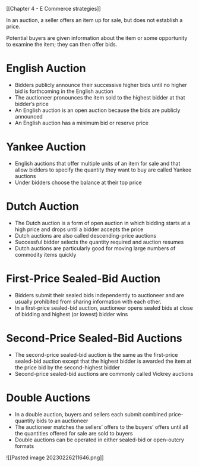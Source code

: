 
[[Chapter 4 - E Commerce strategies]]

In an auction, a seller offers an item up for sale, but does not establish a price.

Potential buyers are given information about the item or some opportunity to examine the item; they can then offer bids.

# English Auction
- Bidders publicly announce their successive higher bids until no higher bid is forthcoming in the English auction
- The auctioneer pronounces the item sold to the highest bidder at that bidder’s price
- An English auction is an open auction because the bids are publicly announced
- An English auction has a minimum bid or reserve price

# Yankee Auction
- English auctions that offer multiple units of an item for sale and that allow bidders to specify the quantity they want to buy are called Yankee auctions
- Under bidders choose the balance at their top price

# Dutch Auction
- The Dutch auction is a form of open auction in which bidding starts at a high price and drops until a bidder accepts the price
- Dutch auctions are also called descending-price auctions
- Successful bidder selects the quantity required and auction resumes
- Dutch auctions are particularly good for moving large numbers of commodity items quickly

# First-Price Sealed-Bid Auction
- Bidders submit their sealed bids independently to auctioneer and are usually prohibited from sharing information with each other.
- In a first-price sealed-bid auction, auctioneer opens sealed bids at close of bidding and highest (or lowest) bidder wins

# Second-Price Sealed-Bid Auctions
- The second-price sealed-bid auction is the same as the first-price sealed-bid auction except that the highest bidder is awarded the item at the price bid by the second-highest bidder
- Second-price sealed-bid auctions are commonly called Vickrey auctions

# Double Auctions
- In a double auction, buyers and sellers each submit combined price-quantity bids to an auctioneer
- The auctioneer matches the sellers’ offers to the buyers’ offers until all the quantities offered for sale are sold to buyers
- Double auctions can be operated in either sealed-bid or open-outcry formats

![[Pasted image 20230226211646.png]]